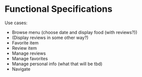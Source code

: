 # Functional Specifications

Use cases:
* Browse menu (choose date and display food (with reviews?))
* (Display reviews in some other way?)
* Favorite item
* Review item
* Manage reviews
* Manage favorites
* Manage personal info (what that will be tbd)
* Navigate
